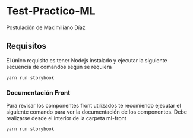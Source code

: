 # Test-Practico-ML
Postulación de Maximiliano Díaz

## Requisitos
El único requisito es tener Nodejs instalado y ejecutar la siguiente secuencia de comandos según se requiera

```
yarn run storybook
```





### Documentación Front
Para revisar los componentes front utilizados te recomiendo ejecutar el siguiente comando para ver la documentación de los componentes.
Debe realizarse desde el interior de la carpeta ml-front

```
yarn run storybook
```
